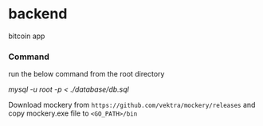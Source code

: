 # backend
bitcoin app

### Command ###
run the below command from the root directory

*mysql -u root -p < ./database/db.sql*

Download mockery from `https://github.com/vektra/mockery/releases` and copy mockery.exe file to `<GO_PATH>/bin`

